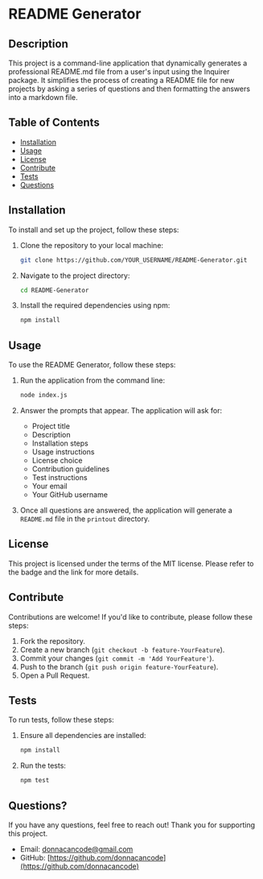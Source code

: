 # README Generator

## Description

This project is a command-line application that dynamically generates a professional README.md file from a user's input using the Inquirer package. It simplifies the process of creating a README file for new projects by asking a series of questions and then formatting the answers into a markdown file.

## Table of Contents

- [Installation](#installation)
- [Usage](#usage)
- [License](#license)
- [Contribute](#contribute)
- [Tests](#tests)
- [Questions](#questions)

## Installation

To install and set up the project, follow these steps:

1. Clone the repository to your local machine:

   ```sh
   git clone https://github.com/YOUR_USERNAME/README-Generator.git
   ```

2. Navigate to the project directory:

   ```sh
   cd README-Generator
   ```

3. Install the required dependencies using npm:
   ```sh
   npm install
   ```

## Usage

To use the README Generator, follow these steps:

1. Run the application from the command line:

   ```sh
   node index.js
   ```

2. Answer the prompts that appear. The application will ask for:

   - Project title
   - Description
   - Installation steps
   - Usage instructions
   - License choice
   - Contribution guidelines
   - Test instructions
   - Your email
   - Your GitHub username

3. Once all questions are answered, the application will generate a `README.md` file in the `printout` directory.

## License

This project is licensed under the terms of the MIT license. Please refer to the badge and the link for more details.

## Contribute

Contributions are welcome! If you'd like to contribute, please follow these steps:

1. Fork the repository.
2. Create a new branch (`git checkout -b feature-YourFeature`).
3. Commit your changes (`git commit -m 'Add YourFeature'`).
4. Push to the branch (`git push origin feature-YourFeature`).
5. Open a Pull Request.

## Tests

To run tests, follow these steps:

1. Ensure all dependencies are installed:

   ```sh
   npm install
   ```

2. Run the tests:
   ```sh
   npm test
   ```

## Questions?

If you have any questions, feel free to reach out! Thank you for supporting this project.

- Email: [donnacancode@gmail.com](mailto:donnacancode@gmail.com)
- GitHub: [https://github.com/donnacancode](https://github.com/donnacancode)
